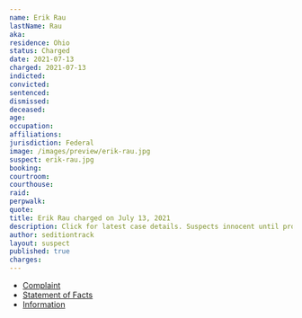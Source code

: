 ```yaml
---
name: Erik Rau
lastName: Rau
aka:
residence: Ohio
status: Charged
date: 2021-07-13
charged: 2021-07-13
indicted:
convicted:
sentenced:
dismissed:
deceased:
age:
occupation:
affiliations:
jurisdiction: Federal
image: /images/preview/erik-rau.jpg
suspect: erik-rau.jpg
booking:
courtroom:
courthouse:
raid:
perpwalk:
quote:
title: Erik Rau charged on July 13, 2021
description: Click for latest case details. Suspects innocent until proven guilty.
author: seditiontrack
layout: suspect
published: true
charges:
---
```

- [Complaint](https://extremism.gwu.edu/sites/g/files/zaxdzs2191/f/Erik%20Rau%20Criminal%20Complaint.pdf)
- [Statement of Facts](https://www.justice.gov/usao-dc/case-multi-defendant/file/1412526/download)
- [Information](https://www.justice.gov/usao-dc/case-multi-defendant/file/1412531/download)
